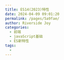 ```yaml
---
title: ES14(2023)特性
date: 2024-04-09 09:01:20
permalink: /pages/5a9fae/
author: Riverside Joy
categories:
  - 前端
  - javaScript基础
  - ES新特性
tags:
  - 
---
```


